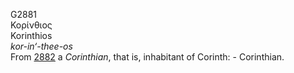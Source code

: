 G2881  
Κορίνθιος  
Korinthios  
*kor-in‘-thee-os*  
From [2882](g2882) a *Corinthian*, that is, inhabitant of Corinth: -
Corinthian.  
